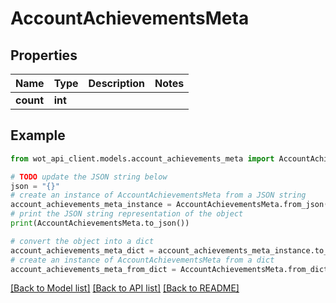 # AccountAchievementsMeta


## Properties

Name | Type | Description | Notes
------------ | ------------- | ------------- | -------------
**count** | **int** |  | 

## Example

```python
from wot_api_client.models.account_achievements_meta import AccountAchievementsMeta

# TODO update the JSON string below
json = "{}"
# create an instance of AccountAchievementsMeta from a JSON string
account_achievements_meta_instance = AccountAchievementsMeta.from_json(json)
# print the JSON string representation of the object
print(AccountAchievementsMeta.to_json())

# convert the object into a dict
account_achievements_meta_dict = account_achievements_meta_instance.to_dict()
# create an instance of AccountAchievementsMeta from a dict
account_achievements_meta_from_dict = AccountAchievementsMeta.from_dict(account_achievements_meta_dict)
```
[[Back to Model list]](../README.md#documentation-for-models) [[Back to API list]](../README.md#documentation-for-api-endpoints) [[Back to README]](../README.md)


